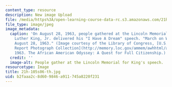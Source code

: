 ```yaml
---
content_type: resource
description: New image Upload
file: /media/https%3A/open-learning-course-data-rc.s3.amazonaws.com/21h-105-american-classics-spring-2006/b2faaa2c8d609846a911745a8220f231_21h-105s06-th.jpg
file_type: image/jpeg
image_metadata:
  caption: 'On August 28, 1963, people gathered at the Lincoln Memorial where Martin
    Luther King, Jr. delivered his "I Have A Dream" speech. "March on Washington,
    August 28, 1963." (Image courtesy of the Library of Congress, [U.S. News and World
    Report Photograph Collection](http://memory.loc.gov/ammem/awhhtml/awpnp6/usnews_coll.html),
    1963. The African American Odyssey: A Quest for Full Citizenship.)'
  credit: ''
  image-alt: People gather at the Lincoln Memorial for King's speech.
resourcetype: Image
title: 21h-105s06-th.jpg
uid: b2faaa2c-8d60-9846-a911-745a8220f231
---
```

